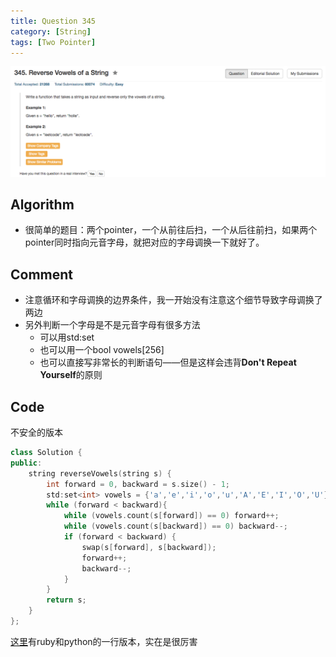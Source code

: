 ```yaml
---
title: Question 345
category: [String]
tags: [Two Pointer]
---
```


![Description](../Assets/Figure/question345.png)

## Algorithm 

- 很简单的题目：两个pointer，一个从前往后扫，一个从后往前扫，如果两个pointer同时指向元音字母，就把对应的字母调换一下就好了。

## Comment

- 注意循环和字母调换的边界条件，我一开始没有注意这个细节导致字母调换了两边
- 另外判断一个字母是不是元音字母有很多方法
    - 可以用std:set
    - 也可以用一个bool vowels[256]
    - 也可以直接写非常长的判断语句——但是这样会违背**Don't Repeat Yourself**的原则
    
## Code

不安全的版本

```c++
class Solution {
public:
    string reverseVowels(string s) {
        int forward = 0, backward = s.size() - 1;
        std:set<int> vowels = {'a','e','i','o','u','A','E','I','O','U'};
        while (forward < backward){
            while (vowels.count(s[forward]) == 0) forward++;
            while (vowels.count(s[backward]) == 0) backward--;
            if (forward < backward) {
                swap(s[forward], s[backward]);
                forward++;
                backward--;
            }
        }
        return s;
    }
};
```

[这里](https://leetcode.com/discuss/99073/1-2-lines-python-ruby)有ruby和python的一行版本，实在是很厉害